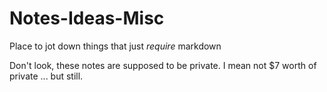 # Notes-Ideas-Misc
Place to jot down things that just *require* markdown

Don't look, these notes are supposed to be private.  I mean not $7 worth of private ... but still.
